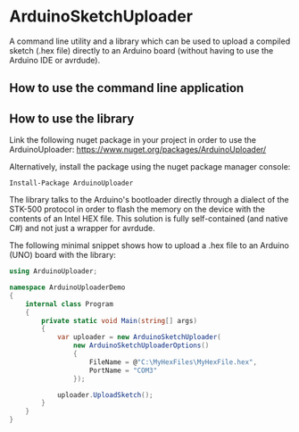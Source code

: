 # ArduinoSketchUploader

A command line utility and a library which can be used to upload a compiled sketch (.hex file) directly to an Arduino board (without having to use the Arduino IDE or avrdude).

## How to use the command line application ##

## How to use the library ##

Link the following nuget package in your project in order to use the ArduinoUploader: https://www.nuget.org/packages/ArduinoUploader/

Alternatively, install the package using the nuget package manager console:

```
Install-Package ArduinoUploader
```

The library talks to the Arduino's bootloader directly through a dialect of the STK-500 protocol in order to flash the memory on the device with the contents of an Intel HEX file. This solution is fully self-contained (and native C#) and not just a wrapper for avrdude.

The following minimal snippet shows how to upload a .hex file to an Arduino (UNO) board with the library:

```csharp
using ArduinoUploader;

namespace ArduinoUploaderDemo
{
    internal class Program
    {
        private static void Main(string[] args)
        {
            var uploader = new ArduinoSketchUploader(
                new ArduinoSketchUploaderOptions()
                {
                    FileName = @"C:\MyHexFiles\MyHexFile.hex",
                    PortName = "COM3"
                });

            uploader.UploadSketch();
        }
    }
}
```

